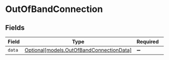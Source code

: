 # OutOfBandConnection


## Fields

| Field                                                                            | Type                                                                             | Required                                                                         | Description                                                                      |
| -------------------------------------------------------------------------------- | -------------------------------------------------------------------------------- | -------------------------------------------------------------------------------- | -------------------------------------------------------------------------------- |
| `data`                                                                           | [Optional[models.OutOfBandConnectionData]](../models/outofbandconnectiondata.md) | :heavy_minus_sign:                                                               | N/A                                                                              |